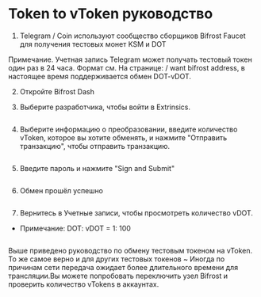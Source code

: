 # Token to vToken руководство

1. Telegram / Coin используют сообщество сборщиков Bifrost Faucet для получения тестовых монет KSM и DOT

Примечание. Учетная запись Telegram может получать тестовый токен один раз в 24 часа. Формат см. На странице: / want bifrost address, в настоящее время поддерживается обмен DOT-vDOT.

2. Откройте Bifrost Dash

3. Выберите разработчика, чтобы войти в Extrinsics.

<img :src="$withBase('/zh/convert-veos/convert-veos-01.png')" alt="" />

4. Выберите информацию о преобразовании, введите количество vToken, которое вы хотите обменять, и нажмите "Отправить транзакцию", чтобы отправить транзакцию.

<img :src="$withBase('/zh/convert-veos/convert-veos-02.png')" alt="" />

5. Введите пароль и нажмите "Sign and Submit"

<img :src="$withBase('/zh/convert-veos/convert-veos-03.png')" alt="" />

6. Обмен прошёл успешно

<img :src="$withBase('/zh/convert-veos/convert-veos-04.png')" alt="" />

7. Вернитесь в Учетные записи, чтобы просмотреть количество vDOT.
- Примечание: DOT: vDOT = 1: 100

<img :src="$withBase('/zh/convert-veos/convert-veos-05.png')" alt="" />

Выше приведено руководство по обмену тестовым токеном на vToken. То же самое верно и для других тестовых токенов ~ Иногда по причинам сети передача ожидает более длительного времени для трансляции.Вы можете попробовать переключить узел Bifrost и проверить количество vTokens в аккаунтах.